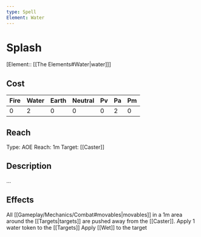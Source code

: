 ```yaml
---
type: Spell
Element: Water
---
```

# Splash

[Element:: [[The Elements#Water|water]]]

## Cost

| Fire | Water | Earth | Neutral | Pv | Pa | Pm |
| -- | -- | -- | -- | -- | -- | -- | 
| 0 | 2 | 0 | 0 | 0 | 2 | 0 |

## Reach
Type: AOE
Reach: 1m
Target: [[Caster]]

## Description
...

## Effects
All [[Gameplay/Mechanics/Combat#movables|movables]] in a 1m area around the [[Targets|targets]] are pushed away from the [[Caster]].
Apply 1 water token to the [[Targets]]
Apply [[Wet]] to the target
